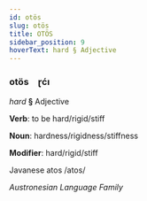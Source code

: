```yaml
---
id: otös
slug: otös
title: OTÖS
sidebar_position: 9
hoverText: hard § Adjective
---
```


### otös&emsp;<span kind="abugida">ɽćı</span>

*hard* **§** Adjective

**Verb**: to be hard/rigid/stiff

**Noun**: hardness/rigidness/stiffness

**Modifier**: hard/rigid/stiff

Javanese atos /atos/

*Austronesian Language Family*